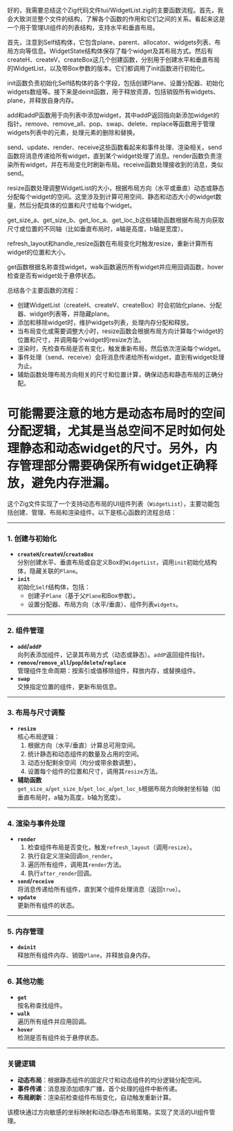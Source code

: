好的，我需要总结这个Zig代码文件tui/WidgetList.zig的主要函数流程。首先，我会大致浏览整个文件的结构，了解各个函数的作用和它们之间的关系。看起来这是一个用于管理UI组件的列表结构，支持水平和垂直布局。

首先，注意到Self结构体，它包含plane、parent、allocator、widgets列表、布局方向等信息。WidgetState结构体保存了每个widget及其布局方式。然后有createH、createV、createBox这几个创建函数，分别用于创建水平和垂直布局的WidgetList，以及带Box参数的版本。它们都调用了init函数进行初始化。

init函数负责初始化Self结构体的各个字段，包括创建Plane、设置分配器、初始化widgets数组等。接下来是deinit函数，用于释放资源，包括销毁所有widgets、plane，并释放自身内存。

add和addP函数用于向列表中添加widget，其中addP返回指向新添加widget的指针。remove、remove_all、pop、swap、delete、replace等函数用于管理widgets列表中的元素，处理元素的删除和替换。

send、update、render、receive这些函数看起来和事件处理、渲染相关。send函数将消息传递给所有widget，直到某个widget处理了消息。render函数负责渲染所有widget，并在布局变化时刷新布局。receive函数处理接收到的消息，类似send。

resize函数处理调整WidgetList的大小，根据布局方向（水平或垂直）动态或静态分配每个widget的空间。这里涉及到计算可用空间、静态和动态大小的widget数量，然后分配具体的位置和尺寸给每个widget。

get_size_a、get_size_b、get_loc_a、get_loc_b这些辅助函数根据布局方向获取尺寸或位置的不同轴（比如垂直布局时，a轴是高度，b轴是宽度）。

refresh_layout和handle_resize函数在布局变化时触发resize，重新计算所有widget的位置和大小。

get函数根据名称查找widget，walk函数遍历所有widget并应用回调函数，hover检查是否有widget处于悬停状态。

总结各个主要函数的流程：

- 创建WidgetList（createH、createV、createBox）时会初始化plane、分配器、widget列表等，并隐藏plane。
- 添加和移除widget时，维护widgets列表，处理内存分配和释放。
- 当布局变化或需要调整大小时，resize函数会根据布局方向计算每个widget的位置和尺寸，并调用每个widget的resize方法。
- 渲染时，先检查布局是否有变化，触发重新布局，然后依次渲染每个widget。
- 事件处理（send、receive）会将消息传递给所有widget，直到有widget处理为止。
- 辅助函数处理布局方向相关的尺寸和位置计算，确保动态和静态布局的正确分配。

可能需要注意的地方是动态布局时的空间分配逻辑，尤其是当总空间不足时如何处理静态和动态widget的尺寸。另外，内存管理部分需要确保所有widget正确释放，避免内存泄漏。
================================================
这个Zig文件实现了一个支持动态布局的UI组件列表（`WidgetList`），主要功能包括创建、管理、布局和渲染组件。以下是核心函数的流程总结：

---

### **1. 创建与初始化**
- **`createH`/`createV`/`createBox`**  
  分别创建水平、垂直布局或自定义Box的`WidgetList`，调用`init`初始化结构体，隐藏关联的`Plane`。
- **`init`**  
  初始化`Self`结构体，包括：
  - 创建子`Plane`（基于父`Plane`和Box参数）。
  - 设置分配器、布局方向（水平/垂直）、组件列表`widgets`。

---

### **2. 组件管理**
- **`add`/`addP`**  
  向列表添加组件，记录其布局方式（动态或静态）。`addP`返回组件指针。
- **`remove`/`remove_all`/`pop`/`delete`/`replace`**  
  管理组件生命周期：按索引或值移除组件，释放内存，或替换组件。
- **`swap`**  
  交换指定位置的组件，更新布局信息。

---

### **3. 布局与尺寸调整**
- **`resize`**  
  核心布局逻辑：
  1. 根据方向（水平/垂直）计算总可用空间。
  2. 统计静态和动态组件的数量及占用的空间。
  3. 动态分配剩余空间（均分或带余数调整）。
  4. 设置每个组件的位置和尺寸，调用其`resize`方法。
- **辅助函数**  
  `get_size_a`/`get_size_b`/`get_loc_a`/`get_loc_b`根据布局方向映射坐标轴（如垂直布局时，a轴为高度，b轴为宽度）。

---

### **4. 渲染与事件处理**
- **`render`**  
  1. 检查组件布局是否变化，触发`refresh_layout`（调用`resize`）。
  2. 执行自定义渲染回调`on_render`。
  3. 遍历所有组件，调用其`render`方法。
  4. 执行`after_render`回调。
- **`send`/`receive`**  
  将消息传递给所有组件，直到某个组件处理消息（返回`true`）。
- **`update`**  
  更新所有组件的状态。

---

### **5. 内存管理**
- **`deinit`**  
  释放所有组件内存、销毁`Plane`，并释放自身内存。

---

### **6. 其他功能**
- **`get`**  
  按名称查找组件。
- **`walk`**  
  遍历所有组件并应用回调。
- **`hover`**  
  检测是否有组件处于悬停状态。

---

### **关键逻辑**
- **动态布局**：根据静态组件的固定尺寸和动态组件的均分逻辑分配空间。
- **事件传递**：消息按添加顺序广播，首个处理的组件中断传递。
- **布局刷新**：渲染前检查组件布局变化，自动触发重新计算。

该模块通过方向敏感的坐标映射和动态/静态布局策略，实现了灵活的UI组件管理。